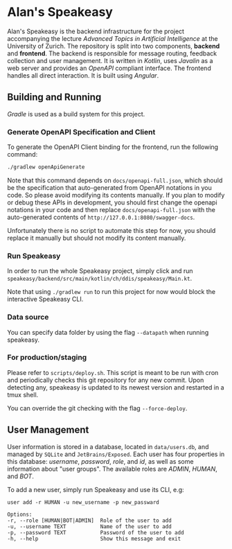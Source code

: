 # Alan's Speakeasy

Alan's Speakeasy is the backend infrastructure for the project accompanying the lecture *Advanced Topics in Artificial Intelligence* at the University of Zurich.
The repository is split into two components, **backend** and **frontend**. The backend is responsible for message routing, feedback collection and user management. It is written in *Kotlin*, uses *Javalin* as a web server and provides an *OpenAPI* compliant interface.
The frontend handles all direct interaction. It is built using *Angular*.


## Building and Running

*Gradle* is used as a build system for this project.

### Generate OpenAPI Specification and Client

To generate the OpenAPI Client binding for the frontend, run the following command:
```bash
./gradlew openApiGenerate
```

Note that this command depends on `docs/openapi-full.json`, which should be the specification that auto-generated from OpenAPI notations 
in you code. So please avoid modifying its contents manually. If you plan to modify or debug these APIs in development, 
you should first change the openapi notations in your code and then replace `docs/openapi-full.json` with the 
auto-generated contents of `http://127.0.0.1:8080/swagger-docs`. 

Unfortunately there is no script to automate this step for now, you should replace it manually 
but should not modify its content manually.

### Run Speakeasy

In order to run the whole Speakeasy project, simply click and run `speakeasy/backend/src/main/kotlin/ch/ddis/speakeasy/Main.kt`.

Note that using `./gradlew run` to run this project for now would block the interactive Speakeasy CLI. 

### Data source

You can specify data folder by using the flag `--datapath` when running speakeasy. 

### For production/staging 

Please refer to `scripts/deploy.sh`. This script is meant to be run with cron and periodically checks this git repository for any new commit. Upon detecting any, speakeasy is updated to its newest version and restarted in a tmux shell. 

You can override the git checking with the flag `--force-deploy`.


## User Management

User information is stored in a database, located in `data/users.db`, 
and managed by `SQLite` and `JetBrains/Exposed`. 
Each user has four properties in this database: *username*, *password*, *role*, and *id*, 
as well as some information about "user groups". The available roles are *ADMIN*, *HUMAN*, and *BOT*.

To add a new user, simply run Speakeasy and use its CLI, e.g:

`user add -r HUMAN -u new_username -p new_passward`
```agsl
Options:
-r, --role [HUMAN|BOT|ADMIN]  Role of the user to add
-u, --username TEXT           Name of the user to add
-p, --password TEXT           Password of the user to add
-h, --help                    Show this message and exit
```


